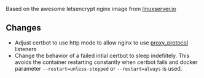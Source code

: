 Based on the awesome letsencrypt nginx image from [linuxserver.io](https://github.com/linuxserver/docker-letsencrypt) 

## Changes

- Adjust certbot to use http mode to allow nginx to use [proxy_protocol](https://www.nginx.com/resources/admin-guide/proxy-protocol/) listeners
- Change the behavior of a failed intial certbot to sleep indefiitely. This avoids the container restarting constantly when certbot fails and docker parameter `--restart=unless-stopped` or `--restart=always` is used.